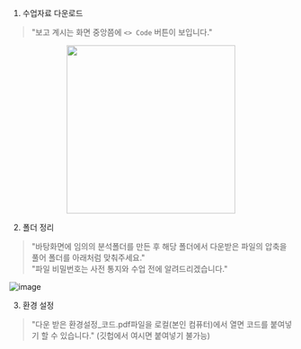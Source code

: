 1. 수업자료 다운로드
>"보고 계시는 화면 중앙쯤에 `<> Code` 버튼이 보입니다."

<center><img src="https://user-images.githubusercontent.com/43348218/206939560-23de3596-8631-43a5-99f9-7253b4a64d75.png" width="300" height="300"></center>


2. 폴더 정리
> "바탕화면에 임의의 분석폴더를 만든 후 해당 폴더에서 다운받은 파일의 압축을 풀어 폴더를 아래처럼 맞춰주세요."  
> "파일 비밀번호는 사전 통지와 수업 전에 알려드리겠습니다."

![image](https://user-images.githubusercontent.com/43348218/206940247-1c61de56-8fc8-45f5-b799-6cef3ddfedb9.png)

3. 환경 설정
> "다운 받은 환경설정_코드.pdf파일을 로컬(본인 컴퓨터)에서 열면 코드를 붙여넣기 할 수 있습니다."
> (깃헙에서 여시면 붙여넣기 불가능)
